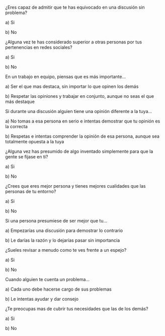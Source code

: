 ¿Eres capaz de admitir que te has equivocado en una discusión sin problema?

a)	Si 

b)	No

¿Alguna vez te has considerado superior a otras personas por tus pertenencias en redes sociales?

a)	Si 

b)	No

En un trabajo en equipo, piensas que es más importante…

a)	Ser el que mas destaca, sin importar lo que opinen los demás

b)	Respetar las opiniones y trabajar en conjunto, aunque no seas el que más destaque

Si durante una discusión alguien tiene una opinión diferente a la tuya…

a)	No tomas a esa persona en serio e intentas demostrar que tu opinión es la correcta

b)	Respetas e intentas comprender la opinión de esa persona, aunque sea totalmente opuesta a la tuya

¿Alguna vez has presumido de algo inventado simplemente para que la gente se fijase en ti?

a)	Si

b)	No

¿Crees que eres mejor persona y tienes mejores cualidades que las personas de tu entorno?

a)	Si 

b)	No

Si una persona presumiese de ser mejor que tu…

a)	Empezarías una discusión para demostrar lo contrario

b)	Le darías la razón y lo dejarías pasar sin importancia

¿Sueles revisar a menudo como te ves frente a un espejo?

a)	Si 

b)	No

Cuando alguien te cuenta un problema…

a)	Cada uno debe hacerse cargo de sus problemas

b)	Le intentas ayudar y dar consejo

¿Te preocupas mas de cubrir tus necesidades que las de los demás?

a)	Si 

b)	No
